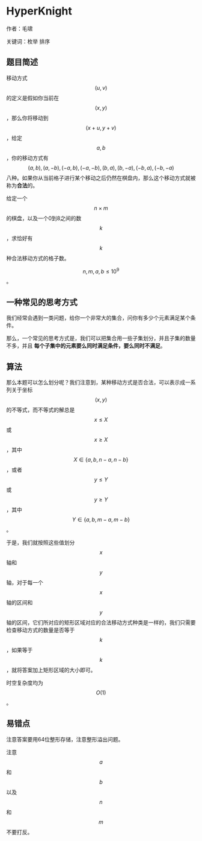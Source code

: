 # HyperKnight  
作者：毛啸

关键词：枚举 排序
## 题目简述
移动方式$$(u, v)$$的定义是假如你当前在$$(x, y)$$，那么你将移动到$$(x + u, y + v)$$，给定$$a, b$$，你的移动方式有$$(a, b), (a, -b), (-a, b), (-a, -b), (b, a), (b, -a), (-b, a), (-b, -a)$$八种。如果你从当前格子进行某个移动之后仍然在棋盘内，那么这个移动方式就被称为**合法**的。

给定一个$$n \times m$$的棋盘，以及一个0到8之间的数$$k$$，求恰好有$$k$$种合法移动方式的格子数。

$$n, m, a, b \le 10 ^ 9$$。
## 一种常见的思考方式
我们经常会遇到一类问题，给你一个非常大的集合，问你有多少个元素满足某个条件。

那么，一个常见的思考方式是，我们可以把集合用一些子集划分，并且子集的数量不多，并且
**每个子集中的元素要么同时满足条件，要么同时不满足**。
## 算法
那么本题可以怎么划分呢？我们注意到，某种移动方式是否合法，可以表示成一系列关于坐标$$(x, y)$$的不等式，而不等式的解总是$$x \le X$$或$$x \ge X$$，其中$$X \in \{a, b, n - a, n - b\}$$，或者$$y \le Y$$或$$y \ge Y$$，其中$$Y \in \{a, b, m - a, m - b\}$$。

于是，我们就按照这些值划分$$x$$轴和$$y$$轴，对于每一个$$x$$轴的区间和$$y$$轴的区间，它们所对应的矩形区域对应的合法移动方式种类是一样的，我们只需要检查移动方式的数量是否等于$$k$$，如果等于$$k$$，就将答案加上矩形区域的大小即可。

时空复杂度均为$$O(1)$$。
## 易错点
注意答案要用64位整形存储，注意整形溢出问题。

注意$$a$$和$$b$$以及$$n$$和$$m$$不要打反。
